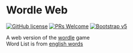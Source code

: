 # Wordle Web

[![GitHub license](https://img.shields.io/github/license/GabrielCrackPro/wordle-web?style=for-the-badge)](https://github.com/GabrielCrackPro/wordle-web/master/LICENSE)
[![PRs Welcome](https://img.shields.io/badge/PRs-welcome-brightgreen.svg?style=for-the-badge)](https://github.com/GabrielCrackPro/wordle-web/pulls)
[![Bootstrap v5](https://img.shields.io/badge/Bootstrap-5.0-blueviolet?style=for-the-badge&logo=bootstrap)](https://getbootstrap.com/docs/versions/)

A web version of the <a href="https://wordlegame.org" target="blank">wordle</a> game
<br>
Word List is from <a href="https://github.com/dwyl/english-words">english words</a>
